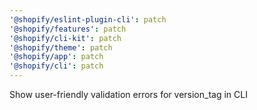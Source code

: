 ```yaml
---
'@shopify/eslint-plugin-cli': patch
'@shopify/features': patch
'@shopify/cli-kit': patch
'@shopify/theme': patch
'@shopify/app': patch
'@shopify/cli': patch
---
```


Show user-friendly validation errors for version_tag in CLI
